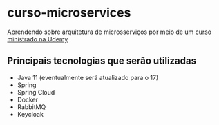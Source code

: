 # curso-microservices

Aprendendo sobre arquitetura de microsserviços por meio de um [curso ministrado na Udemy](https://www.udemy.com/course/domine-microservicos-e-mensageria-com-spring-cloud-e-docker/)

## Principais tecnologias que serão utilizadas

* Java 11 (eventualmente será atualizado para o 17)
* Spring
* Spring Cloud
* Docker
* RabbitMQ
* Keycloak
